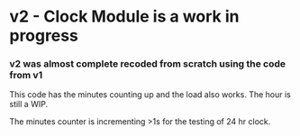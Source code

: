 # v2 - Clock Module is a work in progress

### v2 was almost complete recoded from scratch using the code from v1

This code has the minutes counting up and the load also works. The hour is still a WIP.

The minutes counter is incrementing >1s for the testing of 24 hr clock.
